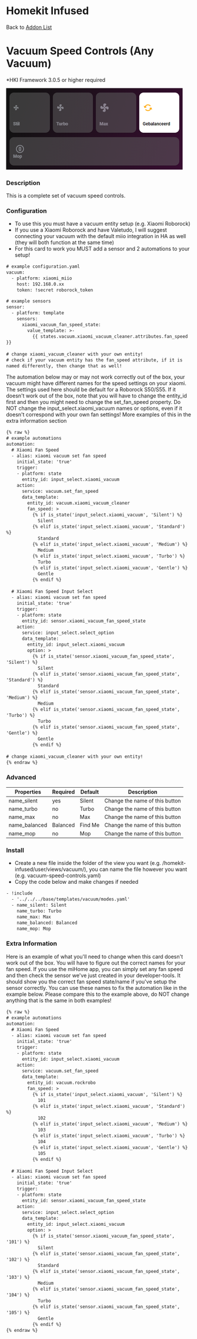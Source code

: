 # Homekit Infused

Back to [Addon List](../addon_list.md)

# Vacuum Speed Controls (Any Vacuum)
*HKI Framework 3.0.5 or higher required

![Homekit Infused](../images/vacuum-mode-presets.png)

### Description
This is a complete set of vacuum speed controls.

### Configuration
- To use this you must have a vacuum entity setup (e.g. Xiaomi Roborock)
- If you use a Xiaomi Roborock and have Valetudo, I will suggest connecting your vacuum with the default miio integration in HA as well (they will both function at the same time)
- For this card to work you MUST add a sensor and 2 automations to your setup!
```
# example configuration.yaml
vacuum:
  - platform: xiaomi_miio
    host: 192.168.0.xx
    token: !secret roborock_token
```
```
# example sensors
sensor:
  - platform: template 
    sensors:
      xiaomi_vacuum_fan_speed_state:
        value_template: >-
          {{ states.vacuum.xiaomi_vacuum_cleaner.attributes.fan_speed }}
          
# change xiaomi_vacuum_cleaner with your own entity!
# check if your vacuum entity has the fan_speed attribute, if it is named differently, then change that as well!
```
The automation below may or may not work correctly out of the box, your vacuum might have different names for the speed settings on your xiaomi. The settings used here should be default for a Roborock S50/S55.
If it doesn't work out of the box, note that you will have to change the entity_id first and then you might need to change the set_fan_speed property. Do NOT change the input_select.xiaomi_vacuum names or options, even if it doesn't correspond with your own fan settings!
More examples of this in the extra information section
```
{% raw %}
# example automations
automation:
  # Xiaomi Fan Speed
  - alias: xiaomi vacuum set fan speed
    initial_state: 'true'
    trigger:
    - platform: state
      entity_id: input_select.xiaomi_vacuum
    action:
      service: vacuum.set_fan_speed
      data_template:
        entity_id: vacuum.xiaomi_vacuum_cleaner
        fan_speed: >
          {% if is_state('input_select.xiaomi_vacuum', 'Silent') %}
            Silent
          {% elif is_state('input_select.xiaomi_vacuum', 'Standard') %}
            Standard
          {% elif is_state('input_select.xiaomi_vacuum', 'Medium') %}
            Medium
          {% elif is_state('input_select.xiaomi_vacuum', 'Turbo') %}
            Turbo
          {% elif is_state('input_select.xiaomi_vacuum', 'Gentle') %}
            Gentle
          {% endif %}
  
  # Xiaomi Fan Speed Input Select
  - alias: xiaomi vacuum set fan speed
    initial_state: 'true'
    trigger:
    - platform: state
      entity_id: sensor.xiaomi_vacuum_fan_speed_state
    action:
      service: input_select.select_option
      data_template:
        entity_id: input_select.xiaomi_vacuum
        option: >
          {% if is_state('sensor.xiaomi_vacuum_fan_speed_state', 'Silent') %}
            Silent
          {% elif is_state('sensor.xiaomi_vacuum_fan_speed_state', 'Standard') %}
            Standard
          {% elif is_state('sensor.xiaomi_vacuum_fan_speed_state', 'Medium') %}
            Medium
          {% elif is_state('sensor.xiaomi_vacuum_fan_speed_state', 'Turbo') %}
            Turbo
          {% elif is_state('sensor.xiaomi_vacuum_fan_speed_state', 'Gentle') %}
            Gentle
          {% endif %}
        
# change xiaomi_vacuum_cleaner with your own entity!
{% endraw %}
```
### Advanced

| Properties | Required | Default | Description |
|----------------------------------|-------------|----------------------------------|----------------------------------------------------------------------------------------------------------------------------------------------------------------------|
| name_silent | yes | Silent | Change the name of this button |
| name_turbo | no | Turbo | Change the name of this button |
| name_max | no | Max | Change the name of this button |
| name_balanced | Balanced | Find Me | Change the name of this button |
| name_mop | no | Mop | Change the name of this button |

### Install
- Create a new file inside the folder of the view you want (e.g. /homekit-infused/user/views/vacuum/), you can name the file however you want (e.g. vacuum-speed-controls.yaml)
- Copy the code below and make changes if needed

```
- !include
  - '../../../base/templates/vacuum/modes.yaml'
  - name_silent: Silent
    name_turbo: Turbo
    name_max: Max
    name_balanced: Balanced
    name_mop: Mop
```

### Extra Information
Here is an example of what you'll need to change when this card doesn't work out of the box. 
You will have to figure out the correct names for your fan speed.
If you use the miHome app, you can simply set any fan speed and then check the sensor we've just created in your developer-tools. It should show you the correct fan speed state/name if you've setup the sensor correctly.
You can use these names to fix the automation like in the example below. Please compare this to the example above, do NOT change anything that is the same in both examples!
```
{% raw %}
# example automations
automation:
  # Xiaomi Fan Speed
  - alias: xiaomi vacuum set fan speed
    initial_state: 'true'
    trigger:
    - platform: state
      entity_id: input_select.xiaomi_vacuum
    action:
      service: vacuum.set_fan_speed
      data_template:
        entity_id: vacuum.rockrobo
        fan_speed: >
          {% if is_state('input_select.xiaomi_vacuum', 'Silent') %}
            101
          {% elif is_state('input_select.xiaomi_vacuum', 'Standard') %}
            102
          {% elif is_state('input_select.xiaomi_vacuum', 'Medium') %}
            103
          {% elif is_state('input_select.xiaomi_vacuum', 'Turbo') %}
            104
          {% elif is_state('input_select.xiaomi_vacuum', 'Gentle') %}
            105
          {% endif %}
  
  # Xiaomi Fan Speed Input Select
  - alias: xiaomi vacuum set fan speed
    initial_state: 'true'
    trigger:
    - platform: state
      entity_id: sensor.xiaomi_vacuum_fan_speed_state
    action:
      service: input_select.select_option
      data_template:
        entity_id: input_select.xiaomi_vacuum
        option: >
          {% if is_state('sensor.xiaomi_vacuum_fan_speed_state', '101') %}
            Silent
          {% elif is_state('sensor.xiaomi_vacuum_fan_speed_state', '102') %}
            Standard
          {% elif is_state('sensor.xiaomi_vacuum_fan_speed_state', '103') %}
            Medium
          {% elif is_state('sensor.xiaomi_vacuum_fan_speed_state', '104') %}
            Turbo
          {% elif is_state('sensor.xiaomi_vacuum_fan_speed_state', '105') %}
            Gentle
          {% endif %}
{% endraw %}
```
